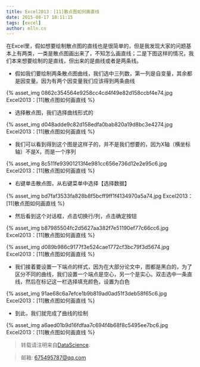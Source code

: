 ```yaml
---
title: Excel2013：[11]散点图如何画直线
date: 2015-08-17 18:11:15
tags: [excel]
author: mlln.cn
---
```

在Excel里，假如想要绘制散点图的直线也是很简单的，但是我发现大家的问题基本上有两类，一类是散点图画出来了，不知怎么画直线；二是下图这样的情况，我们本来想要绘制的是直线，但出来的是曲线或者是两条线。

- 假如我们要绘制两条散点图曲线，我们选中三列数，第一列是自变量，其余都是因变量。因为有两个因变量我们应该得到两条曲线

{% asset_img 0862c354564e9258cc4cd4f49e82d158ccbf4e74.jpg Excel2013：[11]散点图如何画直线 %}

- 选择散点图，我们选择曲线形式的

{% asset_img d048adde9c82d158edfa0bab820a19d8bc3e4274.jpg Excel2013：[11]散点图如何画直线 %}

- 我们可以看到得到这个图是这样子的，并不是我们想要的，因为X轴（横坐标轴）不是X，而是一个序列

{% asset_img 8c511fe93901213f4e981cc656e736d12e2e95c6.jpg Excel2013：[11]散点图如何画直线 %}

- 右键单击散点图，从右键菜单中选择【选择数据】

{% asset_img bd7faf3533fa828b8f5bcff9ff1f4134970a5a74.jpg Excel2013：[11]散点图如何画直线 %}

- 然后看到这个对话框，点击切换行/列，点击确定按钮

{% asset_img b87985504fc2d5627aa382f7e51190ef77c66cc6.jpg Excel2013：[11]散点图如何画直线 %}

{% asset_img d089b986c9177f3e524cae1772cf3bc79f3d5674.jpg Excel2013：[11]散点图如何画直线 %}

- 我们接着要设置一下端点的样式，因为在大部分论文中，图都是黑白的，为了区分不同的曲线，我们设置一个端点是空心，另一个是实心。双击选中一条直线，然后在标记这一栏选择填充颜色，设置为白色

{% asset_img 91ae68c6a7efce1b9b819ad0ad51f3deb58f65c6.jpg Excel2013：[11]散点图如何画直线 %}

- 到此，我们就完成了曲线的绘制

{% asset_img a6aed01b9d16fdfaa7c694f4b68f8c5495ee7bc6.jpg Excel2013：[11]散点图如何画直线 %}

> 转载请注明来自[DataScience](http://mlln.cn).

> 邮箱: 675495787@qq.com 
